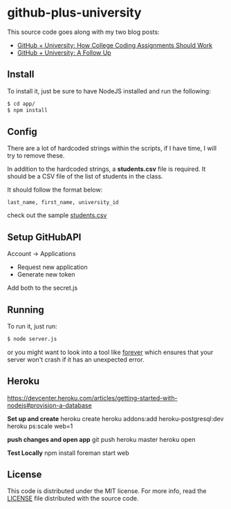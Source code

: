 github-plus-university
======================

This source code goes along with my two blog posts:

- [GitHub + University: How College Coding Assignments Should Work][post1]
- [GitHub + University: A Follow Up][post2]

## Install

To install it, just be sure to have NodeJS installed and run the following:

```bash
$ cd app/
$ npm install
```
## Config

There are a lot of hardcoded strings within the scripts, if I have time, I will
try to remove these.

In addition to the hardcoded strings, a **students.csv** file is required. It
should be a CSV file of the list of students in the class.

It should follow the format below:

```
last_name, first_name, university_id
```

check out the sample [students.csv][students]

## Setup GitHubAPI

Account -> Applications
- Request new application
- Generate new token

Add both to the secret.js

## Running

To run it, just run:

```bash
$ node server.js
```

or you might want to look into a tool like [forever][forever] which ensures that
your server won't crash if it has an unexpected error.

## Heroku

https://devcenter.heroku.com/articles/getting-started-with-nodejs#provision-a-database

__Set up and create__
heroku create
heroku addons:add heroku-postgresql:dev
heroku ps:scale web=1

__push changes and open app__
git push heroku master
heroku open

__Test Locally__
npm install
foreman start web



## License

This code is distributed under the MIT license. For more info, read the
[LICENSE](license) file distributed with the source code.

[forever]: https://github.com/nodejitsu/forever
[license]: /LICENSE
[post1]: http://joshldavis.com/2014/01/19/github-university-how-college-assignments-should-work/
[post2]: http://joshldavis.com/2014/06/30/github-university-follow-up/
[students]: /app/students.csv
